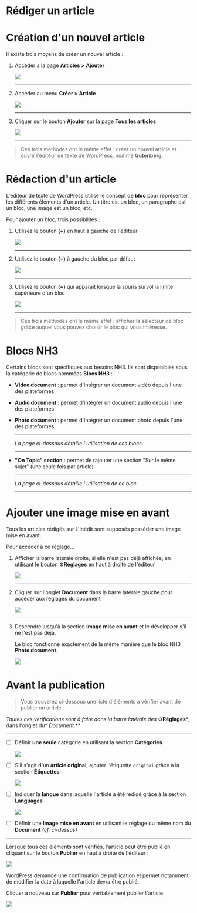 # Rédiger un article

# Création d'un nouvel article

Il existe trois moyens de créer un nouvel article :

1. Accéder à la page **Articles > Ajouter**

    ![](Untitled-8d77b11b-ab6c-4080-9242-c85a42e625f7.png)

    ---

2. Accéder au menu **Créer > Article**

    ![](Untitled-3d59568f-b4ab-4941-b949-4d2721502be1.png)

    ---

3. Cliquer sur le bouton **Ajouter** sur la page **Tous les articles**

    ![](Untitled-fdeb1068-2a57-4279-a52f-b2e6b1759459.png)

    ---

> Ces trois méthodes ont le même effet : créer un nouvel article et ouvrir l'éditeur de texte de WordPress, nommé **Gutenberg**.

# Rédaction d'un article

L'éditeur de texte de WordPress utilise le concept de **bloc** pour représenter les différents éléments d'un article. Un titre est un bloc, un paragraphe est un bloc, une image est un bloc, etc.

Pour ajouter un bloc, trois possibilités :

1. Utilisez le bouton **(+)** en haut à gauche de l'éditeur

    ![](Untitled-9c569637-148b-41c2-947a-4612323f9e20.png)

    ---

2. Utilisez le bouton **(+)** à gauche du bloc par défaut

    ![](Untitled-a9c6e8ed-7d12-4e87-8c4e-a07195f22b8b.png)

    ---

3. Utilisez le bouton **(+)** qui apparaît lorsque la souris survol la limite supérieure d'un bloc

    ![](Untitled-facdbf2f-ba49-4e23-a20d-4f2303e61f77.png)

    ---

> Ces trois méthodes ont le même effet : afficher la sélecteur de bloc grâce auquel vous pouvez choisir le bloc qui vous intéresse.

# Blocs NH3

Certains blocs sont spécifiques aux besoins NH3. Ils sont disponibles sous la catégorie de blocs nommées **Blocs NH3** :

- **Video document** : permet d'intégrer un document vidéo depuis l'une des plateformes
- **Audio document** : permet d'intégrer un document audio depuis l'une des plateformes
- **Photo document** : permet d'intégrer un document photo depuis l'une des plateformes

    ---

    *La page ci-dessous détaille l'utilisation de ces blocs*

    ---

- **"On Topic" section** : permet de rajouter une section "Sur le même sujet" (une seule fois par article)

    ---

    *La page ci-dessous détaille l'utilisation de ce bloc*

    ---

# Ajouter une image mise en avant

Tous les articles rédigés sur L'Inédit sont supposés posséder une image mise en avant.

Pour accéder à ce réglage...

1. Afficher la barre latérale droite, si elle n'est pas déjà affichée, en utilisant le bouton ⚙️**Réglages** en haut à droite de l'éditeur

    ![](Untitled-9e291e65-2f64-4b9d-b89e-6cbb29d142f7.png)

    ---

2. Cliquer sur l'onglet **Document** dans la barre latérale gauche pour accéder aux réglages du document

    ![](Untitled-31c1b208-9739-462a-a9a2-98fd93f81a1b.png)

    ---

3. Descendre jusqu'à la section **Image mise en avant** et le développer s'il ne l'est pas déjà.

    Le bloc fonctionne exactement de la même manière que le bloc NH3 **Photo document.**

    ![](Untitled-97253d1e-19ca-4089-80f3-12343c69275e.png)

# Avant la publication

> Vous trouverez ci-dessous une liste d'éléments à vérifier avant de publier un article.

*Toutes ces vérifications sont à faire dans la barre latérale des* ⚙️**Réglages***, dans l'onglet du* **Document*.***

---

- [ ]  Définir **une seule** catégorie en utilisant la section **Catégories**

    ![](Untitled-2a9bca3d-cb87-479e-b775-dbd22332d53f.png)

- [ ]  S'il s'agit d'un **article original**, ajouter l'étiquette `original` grâce à la section **Étiquettes**

    ![](Untitled-ed4f4eef-d9db-4029-8860-47e2acd59877.png)

- [ ]  Indiquer la **langue** dans laquelle l'article a été rédigé grâce à la section **Languages**

    ![](Untitled-f1cbc0a8-bd78-4da0-a31d-90c50276d64f.png)

- [ ]  Définir une **Image mise en avant** en utilisant le réglage du même nom du **Document**
*(cf. ci-dessus)*

---

Lorsque tous ces éléments sont vérifiés, l'article peut être publié en cliquant sur le bouton **Publier** en haut à droite de l'éditeur :

![](Untitled-afae8930-972d-41dd-b4dd-f18c4e570f3e.png)

WordPress demande une confirmation de publication et permet notamment de modifier la date à laquelle l'article devra être publié. 

Cliquer à nouveau sur **Publier** pour véritablement publier l'article.

![](Untitled-60e5725e-5642-4e4e-b762-5eec4a6dc196.png)